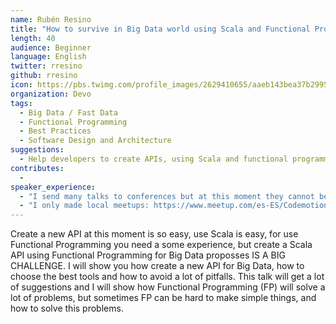 ```yaml
---
name: Rubén Resino
title: "How to survive in Big Data world using Scala and Functional Programming"
length: 40
audience: Beginner
language: English
twitter: rresino
github: rresino
icon: https://pbs.twimg.com/profile_images/2629410655/aaeb143bea37b29955f91daba39e9c67_bigger.jpeg
organization: Devo
tags:
  - Big Data / Fast Data
  - Functional Programming
  - Best Practices
  - Software Design and Architecture
suggestions:
  - Help developers to create APIs, using Scala and functional programming from 0 to Hero.
contributes:
  - 
speaker_experience:
  - "I send many talks to conferences but at this moment they cannot be selected: https://madrid2018.codemotionworld.com/es/ https://t3chfest.uc3m.es/2018/?lang=es"
  - "I only made local meetups: https://www.meetup.com/es-ES/Codemotion-Espana/events/255450342/"
---
```

Create a new API at this moment is so easy, use Scala is easy, for use Functional Programming you need a some experience, but create a Scala API using Functional Programming for Big Data proposses IS A BIG CHALLENGE.
I will show you how create a new API for Big Data, how to choose the best tools and how to avoid a lot of pitfalls. 
This talk will get a lot of suggestions and I will show how Functional Programming (FP) will solve a lot of problems, but sometimes FP can be hard to make simple things, and how to solve this problems.
